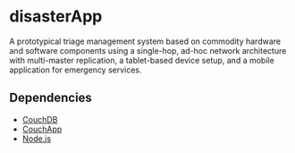 disasterApp
===========

A prototypical triage management system based on commodity hardware and software components using a single-hop, ad-hoc network architecture with multi-master replication, a tablet-based device setup, and a mobile application for emergency services.


Dependencies
------------
 * [CouchDB](https://couchdb.apache.org/)
 * [CouchApp](https://github.com/couchapp/couchapp)
 * [Node.js](https://nodejs.org/)
